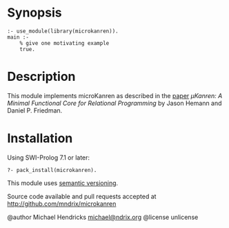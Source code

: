 # Synopsis

    :- use_module(library(microkanren)).
    main :-
        % give one motivating example
        true.

# Description

This module implements microKanren as described in the [paper](http://webyrd.net/scheme-2013/papers/HemannMuKanren2013.pdf) *μKanren: A Minimal Functional Core for Relational Programming* by Jason Hemann and Daniel P. Friedman.

# Installation

Using SWI-Prolog 7.1 or later:

    ?- pack_install(microkanren).

This module uses [semantic versioning](http://semver.org/).

Source code available and pull requests accepted at
http://github.com/mndrix/microkanren

@author Michael Hendricks <michael@ndrix.org>
@license unlicense
